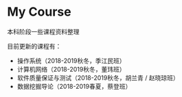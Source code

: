 # My Course
 本科阶段一些课程资料整理

目前更新的课程有：

* 操作系统（2018-2019秋冬，季江民班）
* 计算机网络（2018-2019秋冬，董玮班）
* 软件质量保证与测试（2018-2019秋冬，胡兰青 / 赵晓琼班）
* 数据挖掘导论（2018-2019春夏，蔡登班）